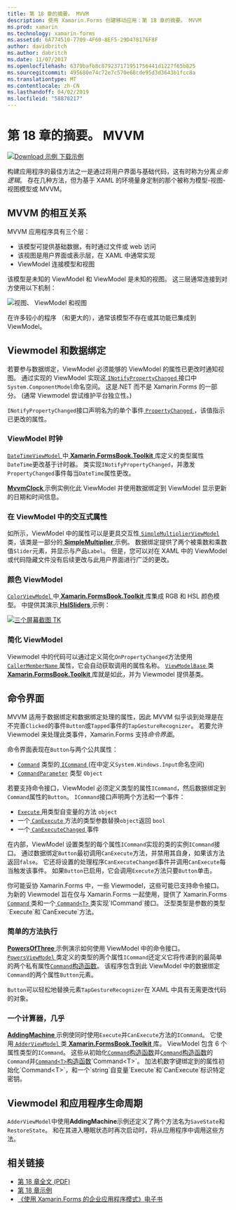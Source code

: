 ```yaml
---
title: 第 18 章的摘要。 MVVM
description: 使用 Xamarin.Forms 创建移动应用：第 18 章的摘要。 MVVM
ms.prod: xamarin
ms.technology: xamarin-forms
ms.assetid: 6A774510-7709-4F60-8EF5-29D478176F8F
author: davidbritch
ms.author: dabritch
ms.date: 11/07/2017
ms.openlocfilehash: 6379bafb8c879237171951756441d1227f65b825
ms.sourcegitcommit: 495680e74c72e7c570e68cde95d3d3643b1fcc8a
ms.translationtype: MT
ms.contentlocale: zh-CN
ms.lasthandoff: 04/02/2019
ms.locfileid: "58870217"
---
```

# <a name="summary-of-chapter-18-mvvm"></a>第 18 章的摘要。 MVVM

[![Download 示例](~/media/shared/download.png) 下载示例](https://github.com/xamarin/xamarin-forms-book-samples/tree/master/Chapter18)

构建应用程序的最佳方法之一是通过将用户界面与基础代码，这有时称为分离*业务逻辑*。 存在几种方法，但为基于 XAML 的环境量身定制的那个被称为模型-视图-视图模型或 MVVM。

## <a name="mvvm-interrelationships"></a>MVVM 的相互关系

MVVM 应用程序具有三个层：

- 该模型可提供基础数据，有时通过文件或 web 访问
- 该视图是用户界面或表示层，在 XAML 中通常实现
- ViewModel 连接模型和视图

该模型是未知的 ViewModel 和 ViewModel 是未知的视图。 这三层通常连接到对方使用以下机制：

![视图、 ViewModel 和视图](images/ch18fg03.png "MVVM")

在许多较小的程序 （和更大的），通常该模型不存在或其功能已集成到 ViewModel。

## <a name="viewmodels-and-data-binding"></a>Viewmodel 和数据绑定

若要参与数据绑定，ViewModel 必须能够的 ViewModel 的属性已更改时通知视图。 通过实现的 ViewModel 实现这[ `INotifyPropertyChanged` ](xref:System.ComponentModel.INotifyPropertyChanged)接口中`System.ComponentModel`命名空间。 这是.NET 而不是 Xamarin.Forms 的一部分。 (通常 Viewmodel 尝试维护平台独立性。)

`INotifyPropertyChanged`接口声明名为的单个事件[ `PropertyChanged` ](xref:System.ComponentModel.INotifyPropertyChanged) ，该值指示已更改的属性。

### <a name="a-viewmodel-clock"></a>ViewModel 时钟

[ `DateTimeViewModel` ](https://github.com/xamarin/xamarin-forms-book-samples/blob/master/Libraries/Xamarin.FormsBook.Toolkit/Xamarin.FormsBook.Toolkit/DateTimeViewModel.cs)中[ **Xamarin.FormsBook.Toolkit** ](https://github.com/xamarin/xamarin-forms-book-samples/tree/master/Libraries/Xamarin.FormsBook.Toolkit/Xamarin.FormsBook.Toolkit)库定义的类型属性`DateTime`更改基于计时器。 类实现`INotifyPropertyChanged`，并激发`PropertyChanged`事件每当`DateTime`属性更改。

[ **MvvmClock** ](https://github.com/xamarin/xamarin-forms-book-samples/tree/master/Chapter18/MvvmClock)示例实例化此 ViewModel 并使用数据绑定到 ViewModel 显示更新的日期和时间信息。

### <a name="interactive-properties-in-a-viewmodel"></a>在 ViewModel 中的交互式属性

如所示，ViewModel 中的属性可以是更具交互性[ `SimpleMultiplierViewModel` ](https://github.com/xamarin/xamarin-forms-book-samples/blob/master/Chapter18/SimpleMultiplier/SimpleMultiplier/SimpleMultiplier/SimpleMultiplierViewModel.cs)类，该类是一部分的[ **SimpleMultiplier** ](https://github.com/xamarin/xamarin-forms-book-samples/tree/master/Chapter18/SimpleMultiplier)示例。 数据绑定提供了两个被乘数和乘数值`Slider`元素，并显示与产品`Label`。 但是，您可以对在 XAML 中的 ViewModel 或代码隐藏文件没有后续更改与此用户界面进行广泛的更改。

### <a name="a-color-viewmodel"></a>颜色 ViewModel

[ `ColorViewModel` ](https://github.com/xamarin/xamarin-forms-book-samples/blob/master/Libraries/Xamarin.FormsBook.Toolkit/Xamarin.FormsBook.Toolkit/ColorViewModel.cs)中[ **Xamarin.FormsBook.Toolkit** ](https://github.com/xamarin/xamarin-forms-book-samples/tree/master/Libraries/Xamarin.FormsBook.Toolkit/Xamarin.FormsBook.Toolkit)库集成 RGB 和 HSL 颜色模型。 中提供其演示[ **HslSliders** ](https://github.com/xamarin/xamarin-forms-book-samples/tree/master/Chapter18/HslSliders)示例：

[![三个屏幕截图 TK](images/ch18fg08-small.png "HSL 颜色模型")](images/ch18fg08-large.png#lightbox "HSL 颜色模型")

### <a name="streamlining-the-viewmodel"></a>简化 ViewModel

Viewmodel 中的代码可以通过定义简化`OnPropertyChanged`方法使用[ `CallerMemberName` ](xref:System.Runtime.CompilerServices.CallerMemberNameAttribute)属性，它会自动获取调用的属性名称。 [ `ViewModelBase` ](https://github.com/xamarin/xamarin-forms-book-samples/blob/master/Libraries/Xamarin.FormsBook.Toolkit/Xamarin.FormsBook.Toolkit/ViewModelBase.cs)类[ **Xamarin.FormsBook.Toolkit** ](https://github.com/xamarin/xamarin-forms-book-samples/tree/master/Libraries/Xamarin.FormsBook.Toolkit/Xamarin.FormsBook.Toolkit)库就是如此，并为 Viewmodel 提供基类。

## <a name="the-command-interface"></a>命令界面

MVVM 适用于数据绑定和数据绑定处理的属性，因此 MVVM 似乎谈到处理是在不完善`Clicked`的事件`Button`或`Tapped`事件的`TapGestureRecognizer`。 若要允许 Viewmodel 来处理此类事件，Xamarin.Forms 支持*命令界面*。

命令界面表现在`Button`与两个公共属性：

- [`Command`](xref:Xamarin.Forms.Button.Command) 类型的[ `ICommand` ](xref:System.Windows.Input.ICommand) (在中定义`System.Windows.Input`命名空间)
- [`CommandParameter`](xref:Xamarin.Forms.Button.CommandParameter) 类型 `Object`

若要支持命令接口，ViewModel 必须定义类型的属性`ICommand`，然后数据绑定到`Command`属性的`Button`。 `ICommand`接口声明两个方法和一个事件：

- [ `Execute` ](xref:System.Windows.Input.ICommand.Execute(System.Object))用类型自变量的方法 `object`
- 一个[ `CanExecute` ](xref:System.Windows.Input.ICommand.CanExecute(System.Object))方法的类型参数替换`object`返回 `bool`
- 一个[ `CanExecuteChanged` ](xref:System.Windows.Input.ICommand.CanExecuteChanged)事件

在内部，ViewModel 设置类型的每个属性`ICommand`实现的类的实例`ICommand`接口。 通过数据绑定`Button`最初调用`CanExecute`方法，并禁用其自身，如果该方法返回`false`。 它还将设置的处理程序`CanExecuteChanged`事件并调用`CanExecute`每当触发该事件。 如果`Button`已启用，它会调用`Execute`方法只要`Button`单击。

你可能妥协 Xamarin.Forms 中，一些 Viewmodel，这些可能已支持命令接口。 为新的 Viewmodel 旨在仅与 Xamarin.Forms 一起使用，提供了 Xamarin.Forms [ `Command` ](xref:Xamarin.Forms.Command)类和一个[ `Command<T>` ](xref:Xamarin.Forms.Command`1)类实现`ICommand`接口。 泛型类型是参数的类型`Execute`和`CanExecute`方法。

### <a name="simple-method-executions"></a>简单的方法执行

[ **PowersOfThree** ](https://github.com/xamarin/xamarin-forms-book-samples/tree/master/Chapter18/PowersOfThree)示例演示如何使用 ViewModel 中的命令接口。 [ `PowersViewModel` ](https://github.com/xamarin/xamarin-forms-book-samples/blob/master/Chapter18/PowersOfThree/PowersOfThree/PowersOfThree/PowersViewModel.cs)类定义的类型的两个属性`ICommand`还定义它将传递到的最简单的两个私有属性[`Command`构造函数](xref:Xamarin.Forms.Command.%23ctor(System.Action))。 该程序包含到此 ViewModel 中的数据绑定`Command`的两个属性`Button`元素。

`Button`可以轻松地替换元素`TapGestureRecognizer`在 XAML 中具有无需更改代码的对象。

### <a name="a-calculator-almost"></a>一个计算器，几乎

[ **AddingMachine** ](https://github.com/xamarin/xamarin-forms-book-samples/tree/master/Chapter18/AddingMachine)示例使同时使用`Execute`并`CanExecute`方法的`ICommand`。 它使用[ `AdderViewModel` ](https://github.com/xamarin/xamarin-forms-book-samples/blob/master/Libraries/Xamarin.FormsBook.Toolkit/Xamarin.FormsBook.Toolkit/AdderViewModel.cs)类[ **Xamarin.FormsBook.Toolkit** ](https://github.com/xamarin/xamarin-forms-book-samples/blob/master/Libraries/Xamarin.FormsBook.Toolkit/Xamarin.FormsBook.Toolkit/AdderViewModel.cs)库。 ViewModel 包含 6 个属性类型的`ICommand`。 这些从初始化[`Command`构造函数](xref:Xamarin.Forms.Command.%23ctor(System.Action))并[`Command`构造函数](xref:Xamarin.Forms.Command.%23ctor(System.Action,System.Func{System.Boolean}))的`Command`并[`Command<T>`构造函数](https://docs.microsoft.com/dotnet/api/xamarin.forms.command.-ctor?view=xamarin-forms#Xamarin_Forms_Command__ctor_System_Action_System_Object__System_Func_System_Object_System_Boolean__)`Command<T>`。 加法机数字键绑定到的属性初始化`Command<T>`，和一个`string`自变量`Execute`和`CanExecute`标识特定密钥。

## <a name="viewmodels-and-the-application-lifecycle"></a>Viewmodel 和应用程序生命周期

`AdderViewModel`中使用**AddingMachine**示例还定义了两个方法名为`SaveState`和`RestoreState`。 和在其进入睡眠状态时再次启动时，将从应用程序中调用这些方法。



## <a name="related-links"></a>相关链接

- [第 18 章全文 (PDF)](https://download.xamarin.com/developer/xamarin-forms-book/XamarinFormsBook-Ch18-Apr2016.pdf)
- [第 18 章示例](https://github.com/xamarin/xamarin-forms-book-samples/tree/master/Chapter18)
- [《使用 Xamarin.Forms 的企业应用程序模式》电子书](~/xamarin-forms/enterprise-application-patterns/index.md)
